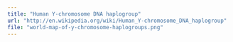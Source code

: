 ```yaml
---
title: "Human Y-chromosome DNA haplogroup"
url: "http://en.wikipedia.org/wiki/Human_Y-chromosome_DNA_haplogroup"
file: "world-map-of-y-chromosome-haplogroups.png"
---
```

